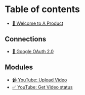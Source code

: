 # Table of contents

* [👋 Welcome to A Product](README.md)

## Connections

* [🔄 Google OAuth 2.0](connections/google-oauth-2.0.md)

## Modules

* [📹 YouTube: Upload Video](modules/youtube-upload-video.md)
* [✅ YouTube: Get Video status](modules/youtube-get-video-status.md)
